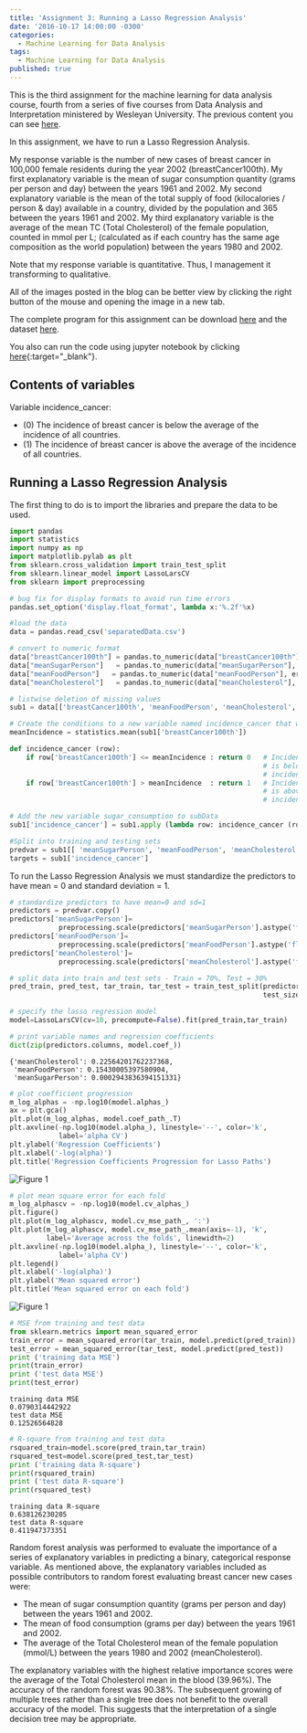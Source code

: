 ```yaml
---
title: 'Assignment 3: Running a Lasso Regression Analysis'
date: '2016-10-17 14:00:00 -0300'
categories:
  - Machine Learning for Data Analysis
tags:
  - Machine Learning for Data Analysis
published: true
---
```


This is the third assignment for the machine learning for data analysis course, fourth from a series of five courses from Data Analysis and Interpretation ministered by Wesleyan University.
The previous content you can see [here](https://yan-duarte.github.io/tags/).

In this assignment, we have to run a Lasso Regression Analysis.

My response variable is the number of new cases of breast cancer in 100,000 female residents during the year 2002 (breastCancer100th).
My first explanatory variable is the mean of sugar consumption quantity (grams per person and day) between the years 1961 and 2002.
My second explanatory variable is the mean of the total supply of food (kilocalories / person & day) available in a country, divided by the population and 365 between the years 1961 and 2002.
My third explanatory variable is the average of the mean TC (Total Cholesterol) of the female population, counted in mmol per L; (calculated as if each country has the same age composition as the world population) between the years 1980 and 2002.

Note that my response variable is quantitative. Thus, I management it transforming to qualitative.

All of the images posted in the blog can be better view by clicking the right button of the mouse and opening the image in a new tab.

The complete program for this assignment can be download [here](https://yan-duarte.github.io/archives/mlda-assignment3.py) and the dataset [here](https://yan-duarte.github.io/archives/separatedData.csv).

You also can run the code using jupyter notebook by clicking [here](https://github.com/yan-duarte/yan-duarte.github.io/blob/master/archives/mlda-ass3.ipynb){:target="_blank"}.

## **Contents of variables**

Variable incidence_cancer:

  - (0) The incidence of breast cancer is below the average of the incidence of all countries.
  - (1) The incidence of breast cancer is above the average of the incidence of all countries.
   

## **Running a Lasso Regression Analysis**

The first thing to do is to import the libraries and prepare the data to be used.

```python
import pandas
import statistics
import numpy as np
import matplotlib.pylab as plt
from sklearn.cross_validation import train_test_split
from sklearn.linear_model import LassoLarsCV
from sklearn import preprocessing

# bug fix for display formats to avoid run time errors
pandas.set_option('display.float_format', lambda x:'%.2f'%x)

#load the data
data = pandas.read_csv('separatedData.csv')

# convert to numeric format
data["breastCancer100th"] = pandas.to_numeric(data["breastCancer100th"], errors='coerce')
data["meanSugarPerson"]   = pandas.to_numeric(data["meanSugarPerson"], errors='coerce')
data["meanFoodPerson"]   = pandas.to_numeric(data["meanFoodPerson"], errors='coerce')
data["meanCholesterol"]   = pandas.to_numeric(data["meanCholesterol"], errors='coerce')

# listwise deletion of missing values
sub1 = data[['breastCancer100th', 'meanFoodPerson', 'meanCholesterol', 'meanSugarPerson']].dropna()

# Create the conditions to a new variable named incidence_cancer that will categorize the meanSugarPerson answers
meanIncidence = statistics.mean(sub1['breastCancer100th'])

def incidence_cancer (row):
    if row['breastCancer100th'] <= meanIncidence : return 0   # Incidence of breast cancer 
                                                              # is below the average of
                                                              # incidence of countries.
    if row['breastCancer100th'] > meanIncidence  : return 1   # Incidence of breast cancer 
                                                              # is above the average of
                                                              # incidence of countries.

# Add the new variable sugar_consumption to subData
sub1['incidence_cancer'] = sub1.apply (lambda row: incidence_cancer (row),axis=1)

#Split into training and testing sets
predvar = sub1[[ 'meanSugarPerson', 'meanFoodPerson', 'meanCholesterol']]
targets = sub1['incidence_cancer']
```

To run the Lasso Regression Analysis we must standardize the predictors to have mean = 0 and standard deviation = 1.

```python
# standardize predictors to have mean=0 and sd=1
predictors = predvar.copy()
predictors['meanSugarPerson']=
			preprocessing.scale(predictors['meanSugarPerson'].astype('float64'))
predictors['meanFoodPerson']=
			preprocessing.scale(predictors['meanFoodPerson'].astype('float64'))
predictors['meanCholesterol']=
			preprocessing.scale(predictors['meanCholesterol'].astype('float64'))

# split data into train and test sets - Train = 70%, Test = 30%
pred_train, pred_test, tar_train, tar_test = train_test_split(predictors, targets,
                                                              test_size=.3, random_state=123)
```

```python
# specify the lasso regression model
model=LassoLarsCV(cv=10, precompute=False).fit(pred_train,tar_train)

# print variable names and regression coefficients
dict(zip(predictors.columns, model.coef_))
```

```
{'meanCholesterol': 0.22564201762237368,
 'meanFoodPerson': 0.15430005397580904,
 'meanSugarPerson': 0.0002943836394151331}
```

```python
# plot coefficient progression
m_log_alphas = -np.log10(model.alphas_)
ax = plt.gca()
plt.plot(m_log_alphas, model.coef_path_.T)
plt.axvline(-np.log10(model.alpha_), linestyle='--', color='k',
            label='alpha CV')
plt.ylabel('Regression Coefficients')
plt.xlabel('-log(alpha)')
plt.title('Regression Coefficients Progression for Lasso Paths')
```

![Figure 1]({{site.baseurl}}/yan-duarte.github.io/images/mlda-assignments/mlda-ass3-fig1.png)

```python
# plot mean square error for each fold
m_log_alphascv = -np.log10(model.cv_alphas_)
plt.figure()
plt.plot(m_log_alphascv, model.cv_mse_path_, ':')
plt.plot(m_log_alphascv, model.cv_mse_path_.mean(axis=-1), 'k',
         label='Average across the folds', linewidth=2)
plt.axvline(-np.log10(model.alpha_), linestyle='--', color='k',
            label='alpha CV')
plt.legend()
plt.xlabel('-log(alpha)')
plt.ylabel('Mean squared error')
plt.title('Mean squared error on each fold')
```

![Figure 1]({{site.baseurl}}/yan-duarte.github.io/images/mlda-assignments/mlda-ass3-fig2.png)

```python
# MSE from training and test data
from sklearn.metrics import mean_squared_error
train_error = mean_squared_error(tar_train, model.predict(pred_train))
test_error = mean_squared_error(tar_test, model.predict(pred_test))
print ('training data MSE')
print(train_error)
print ('test data MSE')
print(test_error)
```

```
training data MSE
0.0790314442922
test data MSE
0.12526564828
```

```python
# R-square from training and test data
rsquared_train=model.score(pred_train,tar_train)
rsquared_test=model.score(pred_test,tar_test)
print ('training data R-square')
print(rsquared_train)
print ('test data R-square')
print(rsquared_test)
```

```
training data R-square
0.638126230205
test data R-square
0.411947373351
```




Random forest analysis was performed to evaluate the importance of a series of explanatory variables in predicting a binary, categorical response variable. As mentioned above, the explanatory variables included as possible contributors to random forest evaluating breast cancer new cases were:

  - The mean of sugar consumption quantity (grams per person and day) between the years 1961 and 2002.
  - The mean of food consumption (grams per day) between the years 1961 and 2002.
  - The average of the Total Cholesterol mean of the female population (mmol/L) between the years 1980 and 2002 (meanCholesterol).

The explanatory variables with the highest relative importance scores were the average of the Total Cholesterol mean in the blood (39.96%). The accuracy of the random forest was 90.38%. The subsequent growing of multiple trees rather than a single tree does not benefit to the overall accuracy of the model. This suggests that the interpretation of a single decision tree may be appropriate.
